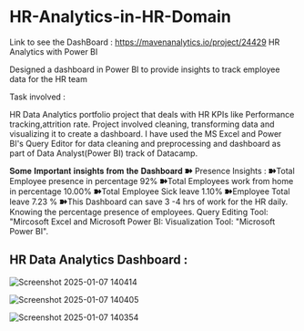 # HR-Analytics-in-HR-Domain
Link to see the DashBoard : https://mavenanalytics.io/project/24429
HR Analytics with Power BI

Designed a dashboard in Power BI to provide insights to track employee data for the HR team

Task involved :

HR Data Analytics portfolio project that deals with HR KPIs like Performance tracking,attrition rate. Project involved cleaning, transforming data and visualizing it to create a dashboard. I have used the MS Excel and Power BI's Query Editor for data cleaning and preprocessing and dashboard as part of Data Analyst(Power BI) track of Datacamp.

𝐒𝐨𝐦𝐞 𝐈𝐦𝐩𝐨𝐫𝐭𝐚𝐧𝐭 𝐢𝐧𝐬𝐢𝐠𝐡𝐭𝐬 𝐟𝐫𝐨𝐦 𝐭𝐡𝐞 𝐃𝐚𝐬𝐡𝐛𝐨𝐚𝐫𝐝
➽ Presence Insights : 
➽Total Employee presence in percentage 92%
➽Total Employees work from home in percentage 10.00%
➽Total Employee Sick leave 1.10%
➽Employee Total leave 7.23 % 
➽This Dashboard can save 3 -4 hrs of work for the HR daily. Knowing the percentage presence of employees.
Query Editing Tool: "Mircosoft Excel and Microsoft Power BI:
Visualization Tool: "Microsoft Power BI".

## HR Data Analytics Dashboard :

![Screenshot 2025-01-07 140414](https://github.com/user-attachments/assets/72d2d10f-dcf2-4a64-9b3a-462035bf3918)


![Screenshot 2025-01-07 140405](https://github.com/user-attachments/assets/b5048afa-56e5-4a54-add5-528755cf9603)


![Screenshot 2025-01-07 140354](https://github.com/user-attachments/assets/b42f40a9-e9b9-40a7-bac2-535ab65e2fbb)
